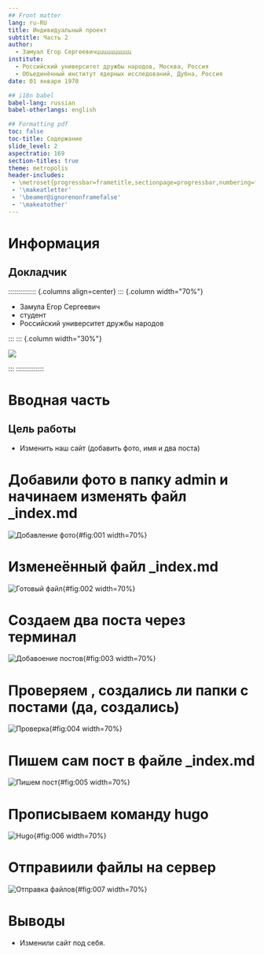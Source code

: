 ```yaml
---
## Front matter
lang: ru-RU
title: Индивидуальный проект
subtitle: Часть 2
author:
  - Замуал Егор Сергеевичцццццццццц
institute:
  - Российский университет дружбы народов, Москва, Россия
  - Объединённый институт ядерных исследований, Дубна, Россия
date: 01 января 1970

## i18n babel
babel-lang: russian
babel-otherlangs: english

## Formatting pdf
toc: false
toc-title: Содержание
slide_level: 2
aspectratio: 169
section-titles: true
theme: metropolis
header-includes:
 - \metroset{progressbar=frametitle,sectionpage=progressbar,numbering=fraction}
 - '\makeatletter'
 - '\beamer@ignorenonframefalse'
 - '\makeatother'
---
```


# Информация

## Докладчик

:::::::::::::: {.columns align=center}
::: {.column width="70%"}

  * Замула Егор Сергеевич
  * студент
  * Российский университет дружбы народов
  
:::
::: {.column width="30%"}

![](./image/kulyabov.jpg)

:::
::::::::::::::

# Вводная часть

## Цель работы

- Изменить наш сайт (добавить фото, имя и два поста)

# Добавили фото в папку admin и начинаем изменять файл _index.md

![Добавление фото](https://github.com/egorzam21/study_2023-2024_os-intro/blob/master/project-personal/stage2/report/image/%D0%A1%D0%BD%D0%B8%D0%BC%D0%BE%D0%BA%20%D1%8D%D0%BA%D1%80%D0%B0%D0%BD%D0%B0%20%D0%BE%D1%82%202024-03-15%2012-11-45.png?raw=true){#fig:001 width=70%}

# Изменеённый файл _index.md
![Готовый файл](https://github.com/egorzam21/study_2023-2024_os-intro/blob/master/project-personal/stage2/report/image/%D0%A1%D0%BD%D0%B8%D0%BC%D0%BE%D0%BA%20%D1%8D%D0%BA%D1%80%D0%B0%D0%BD%D0%B0%20%D0%BE%D1%82%202024-03-15%2012-16-43.png?raw=true){#fig:002 width=70%}

# Создаем два поста через терминал

![Добавоение постов](https://github.com/egorzam21/study_2023-2024_os-intro/blob/master/project-personal/stage2/report/image/%D0%A1%D0%BD%D0%B8%D0%BC%D0%BE%D0%BA%20%D1%8D%D0%BA%D1%80%D0%B0%D0%BD%D0%B0%20%D0%BE%D1%82%202024-03-15%2012-18-45.png?raw=true){#fig:003 width=70%}

# Проверяем , создались ли папки с постами (да, создались)

![Проверка](https://github.com/egorzam21/study_2023-2024_os-intro/blob/master/project-personal/stage2/report/image/%D0%A1%D0%BD%D0%B8%D0%BC%D0%BE%D0%BA%20%D1%8D%D0%BA%D1%80%D0%B0%D0%BD%D0%B0%20%D0%BE%D1%82%202024-03-15%2012-19-21.png?raw=true){#fig:004 width=70%}

# Пишем сам пост в файле _index.md

![Пишем пост](https://github.com/egorzam21/study_2023-2024_os-intro/blob/master/project-personal/stage2/report/image/%D0%A1%D0%BD%D0%B8%D0%BC%D0%BE%D0%BA%20%D1%8D%D0%BA%D1%80%D0%B0%D0%BD%D0%B0%20%D0%BE%D1%82%202024-03-15%2012-25-57.png?raw=true){#fig:005 width=70%}

# Прописываем команду hugo 

![Hugo](https://github.com/egorzam21/study_2023-2024_os-intro/blob/master/project-personal/stage2/report/image/%D0%A1%D0%BD%D0%B8%D0%BC%D0%BE%D0%BA%20%D1%8D%D0%BA%D1%80%D0%B0%D0%BD%D0%B0%20%D0%BE%D1%82%202024-03-15%2012-27-17.png?raw=true){#fig:006 width=70%}

# Отправиили файлы на сервер

![Отправка файлов](https://github.com/egorzam21/study_2023-2024_os-intro/blob/master/project-personal/stage2/report/image/%D0%A1%D0%BD%D0%B8%D0%BC%D0%BE%D0%BA%20%D1%8D%D0%BA%D1%80%D0%B0%D0%BD%D0%B0%20%D0%BE%D1%82%202024-03-15%2012-29-20.png?raw=true){#fig:007 width=70%}


# Выводы

- Изменили сайт под себя.

